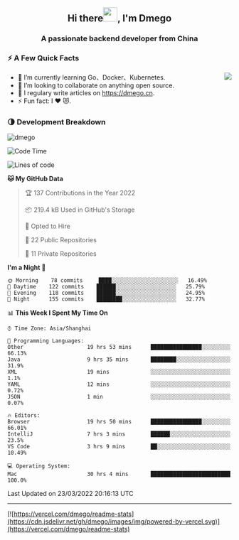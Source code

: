<h2 align="center">Hi there<img src="https://cdn.jsdelivr.net/gh/dmego/images/img/Hi.gif" height="32" />, I'm Dmego </h2>
<h3 align="center">A passionate backend developer from China</h3>

### ⚡️ A Few Quick Facts

<img align="right" src="https://readme-stats-dmego.vercel.app/api?username=dmego&show_icons=true&icon_color=1573B3&hide_title=true&text_color=718096&bg_color=00000000&hide_border=true"/>

<ul>
    <li> 🌱 I’m currently learning Go、Docker、Kubernetes.</li>
    <li> 👯 I’m looking to collaborate on anything open source.</li>
    <li> 📝 I regulary write articles on <a href="https://dmego.cn">https://dmego.cn</a>.</li>
    <li> ⚡ Fun fact: I ❤️ 😻.</li>
</ul>

### 🌗 Development Breakdown

<img src="https://komarev.com/ghpvc/?username=dmego" alt="dmego" />

<!--START_SECTION:waka-->
![Code Time](http://img.shields.io/badge/Code%20Time-1%2C052%20hrs%2042%20mins-blue)

![Lines of code](https://img.shields.io/badge/From%20Hello%20World%20I%27ve%20Written-231%20Thousand%20lines%20of%20code-blue)

**🐱 My GitHub Data** 

> 🏆 137 Contributions in the Year 2022
 > 
> 📦 219.4 kB Used in GitHub's Storage 
 > 
> 💼 Opted to Hire
 > 
> 📜 22 Public Repositories 
 > 
> 🔑 11 Private Repositories  
 > 
**I'm a Night 🦉** 

```text
🌞 Morning    78 commits     ████░░░░░░░░░░░░░░░░░░░░░   16.49% 
🌆 Daytime    122 commits    ██████░░░░░░░░░░░░░░░░░░░   25.79% 
🌃 Evening    118 commits    ██████░░░░░░░░░░░░░░░░░░░   24.95% 
🌙 Night      155 commits    ████████░░░░░░░░░░░░░░░░░   32.77%

```


📊 **This Week I Spent My Time On** 

```text
⌚︎ Time Zone: Asia/Shanghai

💬 Programming Languages: 
Other                    19 hrs 53 mins      ████████████████░░░░░░░░░   66.13% 
Java                     9 hrs 35 mins       ████████░░░░░░░░░░░░░░░░░   31.9% 
XML                      19 mins             ░░░░░░░░░░░░░░░░░░░░░░░░░   1.1% 
YAML                     12 mins             ░░░░░░░░░░░░░░░░░░░░░░░░░   0.72% 
JSON                     1 min               ░░░░░░░░░░░░░░░░░░░░░░░░░   0.07%

🔥 Editors: 
Browser                  19 hrs 50 mins      ████████████████░░░░░░░░░   66.01% 
IntelliJ                 7 hrs 3 mins        ██████░░░░░░░░░░░░░░░░░░░   23.5% 
VS Code                  3 hrs 9 mins        ██░░░░░░░░░░░░░░░░░░░░░░░   10.49%

💻 Operating System: 
Mac                      30 hrs 4 mins       █████████████████████████   100.0%

```


 Last Updated on 23/03/2022 20:16:13 UTC
<!--END_SECTION:waka-->

---

[![https://vercel.com/dmego/readme-stats](https://cdn.jsdelivr.net/gh/dmego/images/img/powered-by-vercel.svg)](https://vercel.com/dmego/readme-stats)

